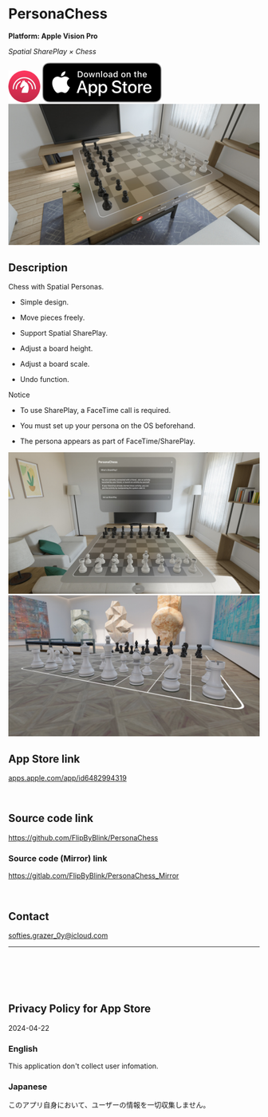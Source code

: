 PersonaChess
=============
__Platform: Apple Vision Pro__

_Spatial SharePlay × Chess_

<img src="PersonaChess/Supporting files/Rest/README assets/icon.png" width="64">

<a href="https://apps.apple.com/app/id6482994319" target="blank">
    <img src="PersonaChess/Supporting files/Rest/README assets/appstore_badge.svg">
</a>

<img src="PersonaChess/Supporting files/Rest/README assets/screenshot1280w.jpg" width="640">


Description
------------
Chess with Spatial Personas.

- Simple design.

- Move pieces freely.

- Support Spatial SharePlay.

- Adjust a board height.

- Adjust a board scale.

- Undo function.


Notice

- To use SharePlay, a FaceTime call is required.

- You must set up your persona on the OS beforehand.

- The persona appears as part of FaceTime/SharePlay.


<img src="PersonaChess/Supporting files/Rest/README assets/screenshot1280w2.jpg" width="640">

<img src="PersonaChess/Supporting files/Rest/README assets/screenshot1280w3.jpg" width="640">


<br>


App Store link
--------------
[apps.apple.com/app/id6482994319](https://apps.apple.com/app/id6482994319)


<br>


Source code link
-----------------
https://github.com/FlipByBlink/PersonaChess

### Source code (Mirror) link
https://gitlab.com/FlipByBlink/PersonaChess_Mirror


<br>


Contact
--------
softies.grazer_0y@icloud.com


* * *

<br>
<br>
<br>
<br>


Privacy Policy for App Store
----------------------------
2024-04-22

### English
This application don't collect user infomation.

### Japanese
このアプリ自身において、ユーザーの情報を一切収集しません。


<br>
<br>
<br>
<br>


<!-- URL "Support page for App Store" -->
<!-- https://flipbyblink.github.io/PersonaChess/ -->
<!-- URL "Privacy Policy for App Store" -->
<!-- https://flipbyblink.github.io/PersonaChess/#privacy-policy-for-app-store -->
